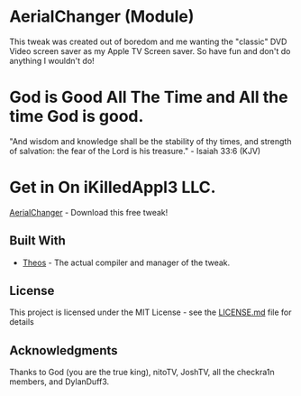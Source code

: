# AerialChanger (Module)
This tweak was created out of boredom and me wanting the "classic" DVD Video screen saver as my Apple TV Screen saver. So have fun and don't do anything I wouldn't do!
# God is Good All The Time and All the time God is good.
"And wisdom and knowledge shall be the stability of thy times, and strength of salvation: the fear of the Lord is his treasure." - Isaiah 33:6 (KJV)  

# Get in On iKilledAppl3 LLC.

[AerialChanger](https://toxicappl3.github.io/tvrepo/) - Download this free tweak!

## Built With

* [Theos](https://github.com/theos/theos) - The actual compiler and manager of the tweak.

## License

This project is licensed under the MIT License - see the [LICENSE.md](LICENSE.md) file for details

## Acknowledgments

 Thanks to God (you are the true king), nitoTV, JoshTV, all the checkra1n members, and DylanDuff3.
